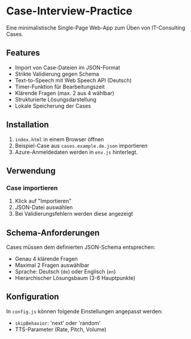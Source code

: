 # Case-Interview-Practice

Eine minimalistische Single-Page Web-App zum Üben von IT-Consulting Cases.

## Features

- Import von Case-Dateien im JSON-Format
- Strikte Validierung gegen Schema
- Text-to-Speech mit Web Speech API (Deutsch)
- Timer-Funktion für Bearbeitungszeit
- Klärende Fragen (max. 2 aus 4 wählbar)
- Strukturierte Lösungsdarstellung
- Lokale Speicherung der Cases

## Installation

1. `index.html` in einem Browser öffnen
2. Beispiel-Case aus `cases.example.de.json` importieren
3. Azure-Anmeldedaten werden in `env.js` hinterlegt.

## Verwendung

### Case importieren
1. Klick auf "Importieren"
2. JSON-Datei auswählen
3. Bei Validierungsfehlern werden diese angezeigt

## Schema-Anforderungen

Cases müssen dem definierten JSON-Schema entsprechen:
- Genau 4 klärende Fragen
- Maximal 2 Fragen auswählbar
- Sprache: Deutsch (`de`) oder Englisch (`en`)
- Hierarchischer Lösungsbaum (3-6 Hauptpunkte)

## Konfiguration

In `config.js` können folgende Einstellungen angepasst werden:
- `skipBehavior`: 'next' oder 'random'
- TTS-Parameter (Rate, Pitch, Volume)

